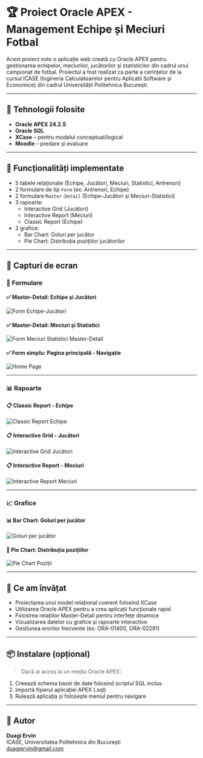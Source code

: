# 🏆 Proiect Oracle APEX - Management Echipe și Meciuri Fotbal

Acest proiect este o aplicație web creată cu Oracle APEX pentru gestionarea echipelor, meciurilor, jucătorilor și statisticilor din cadrul unui campionat de fotbal. Proiectul a fost realizat ca parte a cerințelor de la cursul ICASE (Ingineria Calculatoarelor pentru Aplicatii Software și Economice) din cadrul Universității Politehnica București.

---

## 🔧 Tehnologii folosite

- **Oracle APEX 24.2.5**
- **Oracle SQL**
- **XCase** – pentru modelul conceptual/logical
- **Moodle** – predare și evaluare

---

## 📁 Funcționalități implementate

- 5 tabele relaționate (Echipe, Jucători, Meciuri, Statistici, Antrenori)
- 2 formulare de tip `Form` (ex: Antrenori, Echipe)
- 2 formulare `Master-Detail` (Echipe-Jucători și Meciuri-Statistici)
- 3 rapoarte:
  - Interactive Grid (Jucători)
  - Interactive Report (Meciuri)
  - Classic Report (Echipe)
- 2 grafice:
  - Bar Chart: Goluri per jucător
  - Pie Chart: Distribuția pozițiilor jucătorilor

---

## 📸 Capturi de ecran

### 🧩 Formulare

#### ✅ Master-Detail: Echipe și Jucători
![Form Echipe-Jucători](https://i.imgur.com/EtBXbKN.png)
#### ✅ Master-Detail: Meciuri și Statistici
![Form Meciuri Statistici Master-Detail](https://i.imgur.com/mVDmPYX.png)
#### ✅ Form simplu: Pagina principală - Navigație
![Home Page](https://i.imgur.com/SakcFWy.png)

---

### 📊 Rapoarte

#### 📋 Classic Report - Echipe
![Classic Report Echipe](https://i.imgur.com/gwdHRoK.png)

#### 📋 Interactive Grid - Jucători
![Interactive Grid Jucători](./screenshots/interactive_grid_jucatori.png)

#### 📋 Interactive Report - Meciuri
![Interactive Report Meciuri](./screenshots/interactive_report_meciuri.png)

---

### 📈 Grafice

#### 📊 Bar Chart: Goluri per jucător
![Goluri per jucător](https://i.imgur.com/cJdJntG.png)

#### 🥧 Pie Chart: Distribuția pozițiilor
![Pie Chart Poziții](./screenshots/chart_pie_pozitii.png)

---

## 🧠 Ce am învățat

- Proiectarea unui model relațional coerent folosind XCase
- Utilizarea Oracle APEX pentru a crea aplicații funcționale rapid
- Folosirea relațiilor Master-Detail pentru interfețe dinamice
- Vizualizarea datelor cu grafice și rapoarte interactive
- Gestiunea erorilor frecvente (ex: ORA-01400, ORA-02291)

---

## 📦 Instalare (opțional)

> Dacă ai acces la un mediu Oracle APEX:
1. Creează schema bazei de date folosind scriptul SQL inclus
2. Importă fișierul aplicației APEX (.sql)
3. Rulează aplicația și folosește meniul pentru navigare

---

## 📄 Autor

**Duagi Ervin**  
ICASE, Universitatea Politehnica din București  
[duagiervin@gmail.com](mailto:duagiervin@gmail.com)
